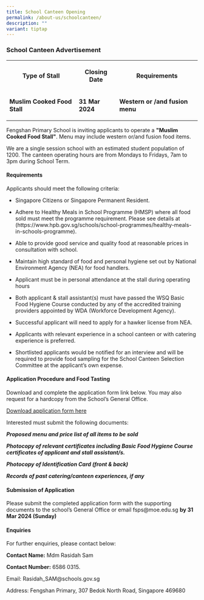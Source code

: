 ```yaml
---
title: School Canteen Opening
permalink: /about-us/schoolcanteen/
description: ""
variant: tiptap
---
```

<h3>School Canteen Advertisement</h3><table><tbody><tr><th rowspan="1" colspan="1"><p>Type of Stall</p></th><th rowspan="1" colspan="1"><p>Closing Date</p></th><th rowspan="1" colspan="1"><p>Requirements</p></th></tr><tr><td rowspan="1" colspan="1"><p><strong>Muslim Cooked Food Stall</strong></p></td><td rowspan="1" colspan="1"><p><strong>31 Mar 2024</strong></p></td><td rowspan="1" colspan="1"><p><strong>Western or /and fusion menu</strong></p></td></tr></tbody></table><p>Fengshan Primary School is inviting applicants to operate a <strong>"Muslim Cooked Food Stall"</strong>. Menu may include western or/and fusion food items.</p><p>We are a single session school with an estimated student population of 1200. The canteen operating hours are from Mondays to Fridays, 7am to 3pm during School Term.</p><h4>Requirements</h4><p>Applicants should meet the following criteria:</p><ul data-tight="true" class="tight"><li><p>Singapore Citizens or Singapore Permanent Resident.</p></li><li><p>Adhere to Healthy Meals in School Programme (HMSP) where all food sold must meet the programme requirement. Please see details at (https://www.hpb.gov.sg/schools/school-programmes/healthy-meals-in-schools-programme).</p></li><li><p>Able to provide good service and quality food at reasonable prices in consultation with school.</p></li><li><p>Maintain high standard of food and personal hygiene set out by National Environment Agency (NEA) for food handlers.</p></li><li><p>Applicant must be in personal attendance at the stall during operating hours</p></li><li><p>Both applicant &amp; stall assistant(s) must have passed the WSQ Basic Food Hygiene Course conducted by any of the accredited training providers appointed by WDA (Workforce Development Agency).</p></li><li><p>Successful applicant will need to apply for a hawker license from NEA.</p></li><li><p>Applicants with relevant experience in a school canteen or with catering experience is preferred.</p></li><li><p>Shortlisted applicants would be notified for an interview and will be required to provide food sampling for the School Canteen Selection Committee at the applicant’s own expense.</p></li></ul><h4>Application Procedure and Food Tasting</h4><p>Download and complete the application form link below. You may also request for a hardcopy from the School’s General Office.</p><p><a href="/files/Fengshan%20Document%20Links/Canteen%20Application/application_form_for_canteen__fsps_.pdf" rel="noopener noreferrer nofollow" target="_blank">Download application form here</a></p><p>Interested must submit the following documents:</p><p><strong><em>Proposed menu and price list of all items to be sold</em></strong></p><p><strong><em>Photocopy of relevant certificates including Basic Food Hygiene Course certificates of applicant and stall assistant/s.</em></strong></p><p><strong><em>Photocopy of Identification Card (front &amp; back)</em></strong></p><p><strong><em>Records of past catering/canteen experiences, if any</em></strong></p><p></p><h4>Submission of Application</h4><p>Please submit the completed application form with the supporting documents to the school’s General Office or email fsps@moe.edu.sg <strong>by 31 Mar 2024 (Sunday)</strong></p><h4>Enquiries</h4><p>For further enquiries, please contact below:</p><p><strong>Contact Name:</strong> Mdm Rasidah Sam</p><p><strong>Contact Number:</strong> 6586 0315.</p><p>Email: Rasidah_SAM@schools.gov.sg</p><p>Address: Fengshan Primary, 307 Bedok North Road, Singapore 469680</p>